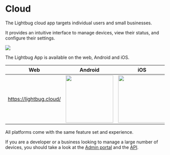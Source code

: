 # Cloud

The Lightbug cloud app targets individual users and small businesses.

It provides an intuitive interface to manage devices, view their status, and configure their settings.

![](https://upload.r2.lb.chasm.cloud/2025/10/imgur/Hb86sI2.png)

The Lightbug App is available on the web, Android and iOS.

|Web|Android|iOS|
|---|---|---|
|https://lightbug.cloud/| <a target="_blank" href="https://play.google.com/store/apps/details?id=com.thelightbug.app"><img src="https://lightbug.io/images/gplay.png" width="150px" /></a> | <a target="_blank" href="https://itunes.apple.com/us/app/lightbug/id1059167404?ls=1&mt=8"><img src="https://lightbug.io/images/appstore.svg" width="150px" /></a>

All platforms come with the same feature set and experience.

If you are a developer or a business looking to manage a large number of devices, you should take a look at the [Admin portal](/apps/admin/) and the [API](/apis/).
